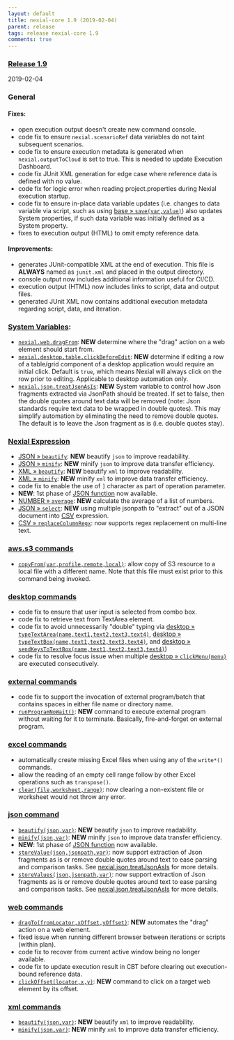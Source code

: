```yaml
---
layout: default
title: nexial-core 1.9 (2019-02-04)
parent: release
tags: release nexial-core 1.9
comments: true
---
```


### <a href="https://github.com/nexiality/nexial-core/releases/tag/nexial-core-1.9" class="external-link" target="_nexial_link">Release 1.9</a>
2019-02-04


### General
#### Fixes:
- open execution output doesn't create new command console.
- code fix to ensure `nexial.scenarioRef` data variables do not taint subsequent scenarios.
- code fix to ensure execution metadata is generated when `nexial.outputToCloud` is set to true. This is needed to 
  update Execution Dashboard.
- code fix JUnit XML generation for edge case where reference data is defined with no value.
- code fix for logic error when reading project.properties during Nexial execution startup.
- code fix to ensure in-place data variable updates (i.e. changes to data variable via script, such as using 
  [base &raquo; `save(var,value)`](../commands/base/save(var,value))) also updates System properties, if such data 
  variable was initially defined as a System property.
- fixes to execution output (HTML) to omit empty reference data. 


#### Improvements:
- generates JUnit-compatible XML at the end of execution. This file is **ALWAYS** named as `junit.xml` and placed in
  the output directory.
- console output now includes additional information useful for CI/CD.
- execution output (HTML) now includes links to script, data and output files.
- generated JUnit XML now contains additional execution metadata regarding script, data, and iteration.


### [System Variables](../systemvars/index):
- [`nexial.web.dragFrom`](../systemvars/index#nexial.web.dragFrom): **NEW** determine where the "drag" action on a web 
  element should start from.
- [`nexial.desktop.table.clickBeforeEdit`](../systemvars/index#nexial.desktop.table.clickBeforeEdit): **NEW** determine 
  if editing a row of a table/grid component of a desktop application would require an initial click. Default is `true`, 
  which means Nexial will always click on the row prior to editing. Applicable to desktop automation only.
- [`nexial.json.treatJsonAsIs`](../systemvars/index#nexial.json.treatJsonAsIs): **NEW** System variable to control
  how Json fragments extracted via JsonPath should be treated. If set to false, then the double quotes around text data
  will be removed (note: Json standards require text data to be wrapped in double quotes). This may simplify automation
  by eliminating the need to remove double quotes. The default is to leave the Json fragment as is (i.e. double quotes 
  stay). 


### [Nexial Expression](../expression)
- [JSON &raquo; `beautify`](../expressions/JSONexpression): **NEW** beautify `json` to improve readability.
- [JSON &raquo; `minify`](../expressions/JSONexpression): **NEW** minify `json` to improve data transfer efficiency.
- [XML &raquo; `beautify`](../expressions/XMLexpression): **NEW** beautify `xml` to improve readability.
- [XML &raquo; `minify`](../expressions/XMLexpression): **NEW** minify `xml` to improve data transfer efficiency.
- code fix to enable the use of `]` character as part of operation parameter.
- **NEW**: 1st phase of [JSON function](../jsonpath/index.html#jsonpath-function) now available.
- [NUMBER &raquo; `average`](../expressions/JSONexpression): **NEW** calculate the average of a list of numbers.
- [JSON &raquo; `select`](../expressions/JSONexpression): **NEW** using multiple jsonpath to "extract" out of a JSON
  document into [CSV](../expressions/CSVexpression) expression.
- [CSV &raquo; `replaceColumnRegx`](../expressions/CSVexpression): now supports regex replacement on multi-line text. 


### [aws.s3 commands](../commands/aws.s3)
- [`copyFrom(var,profile,remote,local)`](../commands/aws.s3/copyFrom(var,profile,remote,local)): allow copy of S3 
  resource to a local file with a different name. Note that this file must exist prior to this command being invoked.


### [desktop commands](../commands/desktop)
- code fix to ensure that user input is selected from combo box.
- code fix to retrieve text from TextArea element.
- code fix to avoid unnecessarily "double" typing via 
  [desktop &raquo; `typeTextArea(name,text1,text2,text3,text4)`](../commands/desktop/typeTextArea(name,text1,text2,text3,text4)),
  [desktop &raquo; `typeTextBox(name,text1,text2,text3,text4)`](../commands/desktop/typeTextBox(name,text1,text2,text3,text4)),
  and [desktop &raquo; `sendKeysToTextBox(name,text1,text2,text3,text4)`](../commands/desktop/sendKeysToTextBox(name,text1,text2,text3,text4)))
- code fix to resolve focus issue when multiple [desktop &raquo; `clickMenu(menu)`](../commands/desktop/clickMenu(menu))
  are executed consecutively.


### [external commands](../commands/external)
- code fix to support the invocation of external program/batch that contains spaces in either file name or directory name.
- [`runProgramNoWait()`](../commands/external/runProgramNoWait(programPathAndParams)): **NEW** command to execute
  external program without waiting for it to terminate. Basically, fire-and-forget on external program.


### [excel commands](../commands/excel)
- automatically create missing Excel files when using any of the `write*()` commands.
- allow the reading of an empty cell range follow by other Excel operations such as `transpose()`.
- [`clear(file,worksheet,range)`](../commands/excel/clear(file,worksheet,range)): now clearing a non-existent file or 
  worksheet would not throw any error.


### [json command](../commands/json)
- [`beautify(json,var)`](../commands/json/beautify(json,var)): **NEW** beautify `json` to improve readability.
- [`minify(json,var)`](../commands/json/minify(json,var)): **NEW** minify `json` to improve data transfer efficiency.
- **NEW**: 1st phase of [JSON function](../jsonpath/index.html#jsonpath-function) now available.
- [`storeValue(json,jsonpath,var)`](../commands/json/storeValue(json,jsonpath,var)): now support extraction of Json 
  fragments as is or remove double quotes around text to ease parsing and comparison tasks. See 
  [nexial.json.treatJsonAsIs](../systemvars/index#nexial.json.treatJsonAsIs) for more details.
- [`storeValues(json,jsonpath,var)`](../commands/json/storeValues(json,jsonpath,var)): now support extraction of Json 
  fragments as is or remove double quotes around text to ease parsing and comparison tasks. See 
  [nexial.json.treatJsonAsIs](../systemvars/index#nexial.json.treatJsonAsIs) for more details.


### [web commands](../commands/web)
- [`dragTo(fromLocator,xOffset,yOffset)`](../commands/web/dragTo(fromLocator,xOffset,yOffset)): **NEW** automates the
  "drag" action on a web element.
- fixed issue when running different browser between iterations or scripts (within plan).
- code fix to recover from current active window being no longer available.
- code fix to update execution result in CBT before clearing out execution-bound reference data.
- [`clickOffset(locator,x,y)`](../commands/web/clickOffset(locator,x,y)): **NEW** command to click on a target web 
  element by its offset.


### [xml commands](../commands/xml)
- [`beautify(json,var)`](../commands/json/beautify(json,var)): **NEW** beautify `xml` to improve readability.
- [`minify(json,var)`](../commands/json/minify(json,var)): **NEW** minify `xml` to improve data transfer efficiency.
